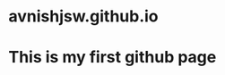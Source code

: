 # avnishjsw.github.io
<html>
<title>
first website
</title>

<body>

<h1> This is my first github page </h1>
<body/>
</html>
